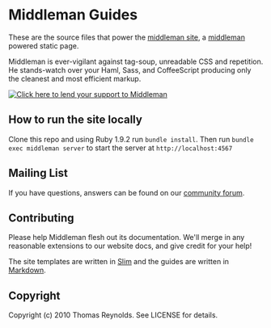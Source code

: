 Middleman Guides
================

These are the source files that power the [middleman site](http://middlemanapp.com/), 
a [middleman](https://github.com/middlemanapp/middleman) powered static page.

Middleman is ever-vigilant against tag-soup, unreadable CSS and repetition. He stands-watch 
over your Haml, Sass, and CoffeeScript producing only the cleanest and most efficient 
markup.

[![Click here to lend your support to  Middleman](https://www.pledgie.com/campaigns/15807.png)](http://www.pledgie.com/campaigns/15807)

## How to run the site locally

Clone this repo and using Ruby 1.9.2 run `bundle install`.
Then run `bundle exec middleman server` to start the server at `http://localhost:4567`

## Mailing List

If you have questions, answers can be found on our [community  forum](https://convore.com/middleman/).

## Contributing

Please help Middleman flesh out its documentation. We'll merge in any reasonable
extensions to our website docs, and give credit for your help!

The site templates are written in [Slim](http://slim-lang.com/) and the guides are written 
in [Markdown](http://daringfireball.net/projects/markdown/).

## Copyright

Copyright (c) 2010 Thomas Reynolds. See LICENSE for details.